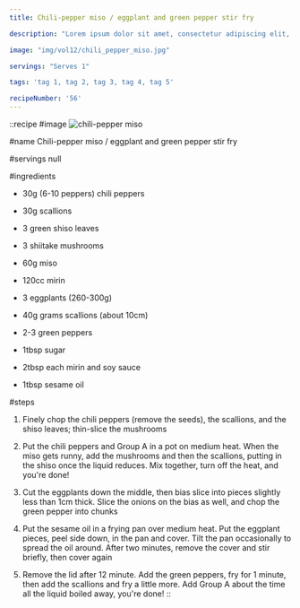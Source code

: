 ```yaml
---
title: Chili-pepper miso / eggplant and green pepper stir fry

description: "Lorem ipsum dolor sit amet, consectetur adipiscing elit, sed do eiusmod tempor incididunt ut labore et dolore magna aliqua. Tincidunt eget nullam non nisi est sit amet facilisis."

image: "img/vol12/chili_pepper_miso.jpg"

servings: "Serves 1"

tags: 'tag 1, tag 2, tag 3, tag 4, tag 5'

recipeNumber: '56'
---
```


::recipe
#image
![chili-pepper miso](/img/vol12/chili_pepper_miso.jpg)

#name
Chili-pepper miso / eggplant and green pepper stir fry

#servings
null

#ingredients
- 30g (6-10 peppers) chili peppers
- 30g scallions
- 3 green shiso leaves
- 3 shiitake mushrooms

- 60g miso
- 120cc mirin

- 3 eggplants (260-300g)
- 40g grams scallions (about 10cm)
- 2-3 green peppers

- 1tbsp sugar
- 2tbsp each mirin and soy sauce
- 1tbsp sesame oil

#steps
1. Finely chop the chili peppers (remove the seeds), the scallions, and the shiso leaves; thin-slice the mushrooms

2. Put the chili peppers and Group A in a pot on medium heat. When the miso gets runny, add the mushrooms and then the scallions, putting in the shiso once the liquid reduces. Mix together, turn off the heat, and you're done!

3. Cut the eggplants down the middle, then bias slice into pieces slightly less than 1cm thick. Slice the onions on the bias as well, and chop the green pepper into chunks

4. Put the sesame oil in a frying pan over medium heat. Put the eggplant pieces, peel side down, in the pan and cover. Tilt the pan occasionally to spread the oil around. After two minutes, remove the cover and stir briefly, then cover again

5. Remove the lid after 12 minute. Add the green peppers, fry for 1 minute, then add the scallions and fry a little more. Add Group A about the time all the liquid boiled away, you're done!
::
